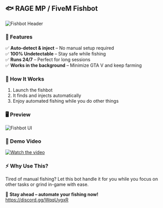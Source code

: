## 🐟 RAGE MP / FiveM Fishbot  

![Fishbot Header](https://i.imgur.com/UhLvdS0.jpeg)  

### 🎣 Features  
✅ **Auto-detect & inject** – No manual setup required  
✅ **100% Undetectable** – Stay safe while fishing  
✅ **Runs 24/7** – Perfect for long sessions  
✅ **Works in the background** – Minimize GTA V and keep farming  

### 🚀 How It Works  
1. Launch the fishbot  
2. It finds and injects automatically  
3. Enjoy automated fishing while you do other things  

### 🖥️ Preview  
![Fishbot UI](https://i.imgur.com/ckUJyf0.png)  

### 🎥 Demo Video  
[![Watch the video](https://i.imgur.com/4YsTTBT.png)](https://imgur.com/gbhFazk)
### ⚡ Why Use This?  
Tired of manual fishing? Let this bot handle it for you while you focus on other tasks or grind in-game with ease.  

👾 **Stay ahead – automate your fishing now!**  
https://discord.gg/WqqUygxR
